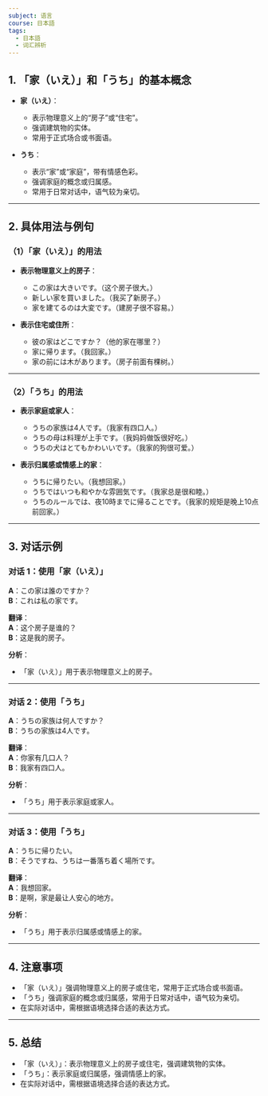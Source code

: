 ```yaml
---
subject: 语言
course: 日本語
tags:
  - 日本語
  - 词汇辨析
---
```


## 1. **「家（いえ）」和「うち」的基本概念**

- **家（いえ）**：
  - 表示物理意义上的“房子”或“住宅”。
  - 强调建筑物的实体。
  - 常用于正式场合或书面语。

- **うち**：
  - 表示“家”或“家庭”，带有情感色彩。
  - 强调家庭的概念或归属感。
  - 常用于日常对话中，语气较为亲切。

---

## 2. **具体用法与例句**

### （1）**「家（いえ）」的用法**
- **表示物理意义上的房子**：
  - この家は大きいです。（这个房子很大。）
  - 新しい家を買いました。（我买了新房子。）
  - 家を建てるのは大変です。（建房子很不容易。）

- **表示住宅或住所**：
  - 彼の家はどこですか？（他的家在哪里？）
  - 家に帰ります。（我回家。）
  - 家の前には木があります。（房子前面有棵树。）

---

### （2）**「うち」的用法**
- **表示家庭或家人**：
  - うちの家族は4人です。（我家有四口人。）
  - うちの母は料理が上手です。（我妈妈做饭很好吃。）
  - うちの犬はとてもかわいいです。（我家的狗很可爱。）

- **表示归属感或情感上的家**：
  - うちに帰りたい。（我想回家。）
  - うちではいつも和やかな雰囲気です。（我家总是很和睦。）
  - うちのルールでは、夜10時までに帰ることです。（我家的规矩是晚上10点前回家。）

---

## 3. **对话示例**

### 对话 1：使用「家（いえ）」
**A**：この家は誰のですか？  
**B**：これは私の家です。

**翻译**：  
**A**：这个房子是谁的？  
**B**：这是我的房子。

**分析**：
- 「家（いえ）」用于表示物理意义上的房子。

---

### 对话 2：使用「うち」
**A**：うちの家族は何人ですか？  
**B**：うちの家族は4人です。

**翻译**：  
**A**：你家有几口人？  
**B**：我家有四口人。

**分析**：
- 「うち」用于表示家庭或家人。

---

### 对话 3：使用「うち」
**A**：うちに帰りたい。  
**B**：そうですね、うちは一番落ち着く場所です。

**翻译**：  
**A**：我想回家。  
**B**：是啊，家是最让人安心的地方。

**分析**：
- 「うち」用于表示归属感或情感上的家。

---

## 4. **注意事项**
- 「家（いえ）」强调物理意义上的房子或住宅，常用于正式场合或书面语。
- 「うち」强调家庭的概念或归属感，常用于日常对话中，语气较为亲切。
- 在实际对话中，需根据语境选择合适的表达方式。

---

## 5. **总结**
- 「家（いえ）」：表示物理意义上的房子或住宅，强调建筑物的实体。
- 「うち」：表示家庭或归属感，强调情感上的家。
- 在实际对话中，需根据语境选择合适的表达方式。